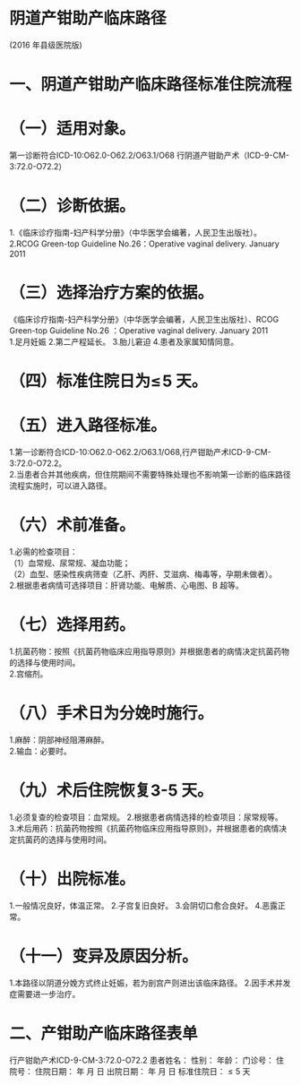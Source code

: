 # 阴道产钳助产临床路径  
(2016 年县级医院版)  
# 一、阴道产钳助产临床路径标准住院流程  
# （一）适用对象。  
第一诊断符合ICD-10:O62.0-O62.2/O63.1/O68 行阴道产钳助产术（ICD-9-CM-3:72.0-O72.2）  
# （二）诊断依据。  
1.《临床诊疗指南-妇产科学分册》（中华医学会编著，人民卫生出版社）。  
2.RCOG Green-top Guideline No.26：Operative  vaginal delivery. January 2011  
# （三）选择治疗方案的依据。  
《临床诊疗指南-妇产科学分册》（中华医学会编著，人民卫生出版社）、RCOG Green-top Guideline No.26 ：Operative vaginal delivery. January 2011  
1.足月妊娠  2.第二产程延长。 3.胎儿窘迫  4.患者及家属知情同意。  
# （四）标准住院日为$\leqslant\!5$ 天。  
# （五）进入路径标准。  
1.第一诊断符合ICD-10:O62.0-O62.2/O63.1/O68,行产钳助产术ICD-9-CM-3:72.0-O72.2。  
2.当患者合并其他疾病，但住院期间不需要特殊处理也不影响第一诊断的临床路径流程实施时，可以进入路径。  
# （六）术前准备。  
1.必需的检查项目：  
（1）血常规、尿常规、凝血功能；  
（2）血型、感染性疾病筛查（乙肝、丙肝、艾滋病、梅毒等，孕期未做者）。  
2.根据患者病情可选择项目：肝肾功能、电解质、心电图、B 超等。  
# （七）选择用药。  
1.抗菌药物：按照《抗菌药物临床应用指导原则》并根据患者的病情决定抗菌药物的选择与使用时间。  
2.宫缩剂。  
# （八）手术日为分娩时施行。  
1.麻醉：阴部神经阻滞麻醉。  
2.输血：必要时。  
# （九）术后住院恢复3-5 天。  
1.必须复查的检查项目：血常规。 2.根据患者病情选择的检查项目：尿常规等。  
3.术后用药：抗菌药物按照《抗菌药物临床应用指导原则》，并根据患者的病情决定抗菌药的选择与使用时间。  
# （十）出院标准。  
1.一般情况良好，体温正常。 2.子宫复旧良好。 3.会阴切口愈合良好。 4.恶露正常。  
# （十一）变异及原因分析。  
1.本路径以阴道分娩方式终止妊娠，若为剖宫产则进出该临床路径。 2.因手术并发症需要进一步治疗。  
# 二、产钳助产临床路径表单  
行产钳助产术ICD-9-CM-3:72.0-O72.2  患者姓名：      性别：      年龄：     门诊号：           住院号：          住院日期：     年  月  日      出院日期：     年  月  日  标准住院日：${\leqslant}5$ 天  

